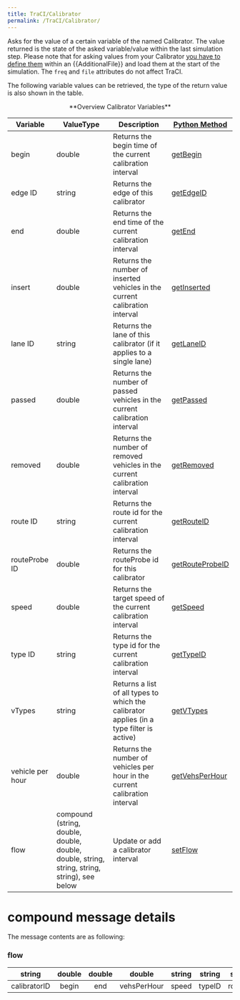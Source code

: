 ```yaml
---
title: TraCI/Calibrator
permalink: /TraCI/Calibrator/
---
```

Asks for the value of a certain variable of the named Calibrator.
The value returned is the state of the asked variable/value within the
last simulation step. Please note that for asking values from your
Calibrator [you have to define
them](../docs/Simulation/Calibrator.md)
within an {{AdditionalFile}} and load them at the start of the simulation. The `freq` and `file`
attributes do not affect TraCI.

The following variable values can be retrieved, the type of the return
value is also shown in the table.

<center>
**Overview Calibrator Variables**
</center>

| Variable                                     | ValueType           | Description       |  [Python Method](../TraCI/Interfacing_TraCI_from_Python.md)    |
| -------------------------------------------- | ------------------- | ----------------- | -------------------------------------------------------------- |
| begin                                  | double          | Returns the begin time of the current calibration interval  | [getBegin](https://sumo.dlr.de/pydoc/traci._calibrator.html#CalibratorDomain-getBegin) |    
| edge ID                                  | string          | Returns the edge of this calibrator  | [getEdgeID](https://sumo.dlr.de/pydoc/traci._calibrator.html#CalibratorDomain-getEdgeID) |    
| end                                  | double          | Returns the end time of the current calibration interval  | [getEnd](https://sumo.dlr.de/pydoc/traci._calibrator.html#CalibratorDomain-getEnd) |    
| insert                                  | double          | Returns the number of inserted vehicles in the current calibration interval  | [getInserted](https://sumo.dlr.de/pydoc/traci._calibrator.html#CalibratorDomain-getInserted) |    
| lane ID                                  | string          | Returns the lane of this calibrator (if it applies to a single lane)| [getLaneID](https://sumo.dlr.de/pydoc/traci._calibrator.html#CalibratorDomain-getLaneID) |    
| passed                                  | double          | Returns the number of passed vehicles in the current calibration interval  | [getPassed](https://sumo.dlr.de/pydoc/traci._calibrator.html#CalibratorDomain-getPassed) |    
| removed                                  | double          | Returns the number of removed vehicles in the current calibration interval  | [getRemoved](https://sumo.dlr.de/pydoc/traci._calibrator.html#CalibratorDomain-getRemoved) |    
| route ID                                  | string          | Returns the route id for the current calibration interval  | [getRouteID](https://sumo.dlr.de/pydoc/traci._calibrator.html#CalibratorDomain-getRouteID) |    
| routeProbe ID                                 | double          | Returns the routeProbe id for this calibrator  | [getRouteProbeID](https://sumo.dlr.de/pydoc/traci._calibrator.html#CalibratorDomain-getRouteProbeID) |    
| speed                                  | double          | Returns the target speed of the current calibration interval  | [getSpeed](https://sumo.dlr.de/pydoc/traci._calibrator.html#CalibratorDomain-getSpeed) |    
| type ID                                  | string          | Returns the type id for the current calibration interval  | [getTypeID](https://sumo.dlr.de/pydoc/traci._calibrator.html#CalibratorDomain-getTypeID) |    
| vTypes                                  | string          | Returns a list of all types to which the calibrator applies (in a type filter is active)  | [getVTypes](https://sumo.dlr.de/pydoc/traci._calibrator.html#CalibratorDomain-getVTypes) |    
| vehicle per hour                                  | double          | Returns the number of vehicles per hour in the current calibration interval  | [getVehsPerHour](https://sumo.dlr.de/pydoc/traci._calibrator.html#CalibratorDomain-getVehsPerHour) |    
| flow                                  | compound (string, double, double, double, double, string, string, string, string), see below          | Update or add a calibrator interval  | [setFlow](https://sumo.dlr.de/pydoc/traci._calibrator.html#CalibratorDomain-setFlow) |    

# compound message details

The message contents are as following:

### flow

|       string        |    double     |     double     | double  |     string      |    string    |       string     |   string  |  
| :-------------: | :-------------: | :-------------: | :-----: | :--------------: | :----------: | :------------: | :--------: | 
| calibratorID | begin | end | vehsPerHour | speed | typeID | routeID | departLane='first' | departSpeed='max' |
